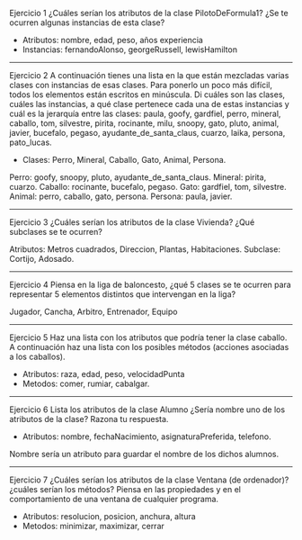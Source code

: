 Ejercicio 1
¿Cuáles serían los atributos de la clase PilotoDeFormula1? ¿Se te ocurren algunas
instancias de esta clase?

- Atributos: nombre, edad, peso, años experiencia
- Instancias: fernandoAlonso, georgeRussell, lewisHamilton

**************************************************************************************

Ejercicio 2
A continuación tienes una lista en la que están mezcladas varias clases con
instancias de esas clases. Para ponerlo un poco más difícil, todos los elementos
están escritos en minúscula. Di cuáles son las clases, cuáles las instancias,
a qué clase pertenece cada una de estas instancias y cuál es la jerarquía
entre las clases: paula, goofy, gardfiel, perro, mineral, caballo, tom, silvestre,
pirita, rocinante, milu, snoopy, gato, pluto, animal, javier, bucefalo, pegaso,
ayudante_de_santa_claus, cuarzo, laika, persona, pato_lucas.

- Clases: Perro, Mineral, Caballo, Gato, Animal, Persona.

Perro: goofy, snoopy, pluto, ayudante_de_santa_claus.
Mineral: pirita, cuarzo.
Caballo: rocinante, bucefalo, pegaso.
Gato: gardfiel, tom, silvestre.
Animal: perro, caballo, gato, persona.
Persona: paula, javier.

**************************************************************************************

Ejercicio 3
¿Cuáles serían los atributos de la clase Vivienda? ¿Qué subclases se te ocurren?

Atributos: Metros cuadrados, Direccion, Plantas, Habitaciones.
Subclase: Cortijo, Adosado.

**************************************************************************************

Ejercicio 4
Piensa en la liga de baloncesto, ¿qué 5 clases se te ocurren para representar 5
elementos distintos que intervengan en la liga?

Jugador, Cancha, Arbitro, Entrenador, Equipo

**************************************************************************************

Ejercicio 5
Haz una lista con los atributos que podría tener la clase caballo. A continuación
haz una lista con los posibles métodos (acciones asociadas a los caballos).

- Atributos: raza, edad, peso, velocidadPunta
- Metodos: comer, rumiar, cabalgar.

**************************************************************************************

Ejercicio 6
Lista los atributos de la clase Alumno ¿Sería nombre uno de los atributos de la clase?
Razona tu respuesta.

- Atributos: nombre, fechaNacimiento, asignaturaPreferida, telefono.

Nombre sería un atributo para guardar el nombre de los dichos alumnos.

**************************************************************************************

Ejercicio 7
¿Cuáles serían los atributos de la clase Ventana (de ordenador)? ¿cuáles serían
los métodos? Piensa en las propiedades y en el comportamiento de una ventana
de cualquier programa.

- Atributos: resolucion, posicion, anchura, altura
- Metodos: minimizar, maximizar, cerrar
